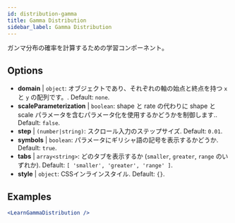 ```yaml
---
id: distribution-gamma
title: Gamma Distribution
sidebar_label: Gamma Distribution
---
```


ガンマ分布の確率を計算するための学習コンポーネント。

## Options

* __domain__ | `object`: オブジェクトであり、それぞれの軸の始点と終点を持つ `x` と `y` の配列です。. Default: `none`.
* __scaleParameterization__ | `boolean`: shape と rate の代わりに shape と scale パラメータを含むパラメータ化を使用するかどうかを制御します.. Default: `false`.
* __step__ | `(number|string)`: スクロール入力のステップサイズ. Default: `0.01`.
* __symbols__ | `boolean`: パラメータにギリシャ語の記号を表示するかどうか. Default: `true`.
* __tabs__ | `array<string>`: どのタブを表示するか (`smaller`, `greater`, `range` のいずれか). Default: `[
  'smaller',
  'greater',
  'range'
]`.
* __style__ | `object`: CSSインラインスタイル. Default: `{}`.


## Examples

```jsx live
<LearnGammaDistribution />
```

